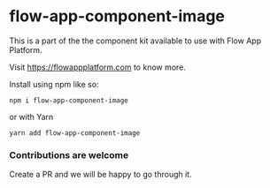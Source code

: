 # flow-app-component-image

This is a part of the the component kit available to use with Flow App Platform.

Visit https://flowappplatform.com to know more.

Install using npm like so:
```
npm i flow-app-component-image
```

or with Yarn

```
yarn add flow-app-component-image
```

### Contributions are welcome
Create a PR and we will be happy to go through it.